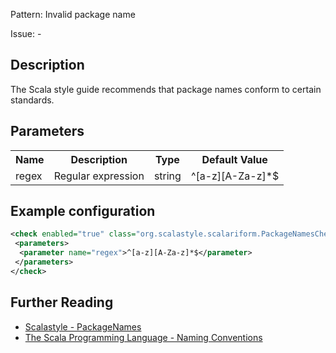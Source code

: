 Pattern: Invalid package name

Issue: -

## Description

The Scala style guide recommends that package names conform to certain standards.

## Parameters
<table><tr><th>Name</th><th>Description</th><th>Type</th><th>Default Value</th></tr><tr><td>regex</td>
        <td>Regular expression</td>
        <td>string</td>
        <td>^[a-z][A-Za-z]*$</td>
      </tr></table>

## Example configuration

```xml
<check enabled="true" class="org.scalastyle.scalariform.PackageNamesChecker" level="warning">
 <parameters>
  <parameter name="regex">^[a-z][A-Za-z]*$</parameter>
 </parameters>
</check>
```
<a name="org_scalastyle_scalariform_PackageObjectNamesChecker" />

## Further Reading

* [Scalastyle - PackageNames](https://scalastyle.beautiful-scala.com/rules-1.5.0.html#org_scalastyle_scalariform_PackageNamesChecker)
* [The Scala Programming Language - Naming Conventions](https://docs.scala-lang.org/style/naming-conventions.html#packages)
